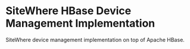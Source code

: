 SiteWhere HBase Device Management Implementation
================================================

SiteWhere device management implementation on top of Apache HBase.
